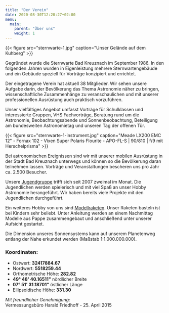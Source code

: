 ```yaml
---
title: "Der Verein"
date: 2020-08-30T12:20:27+02:00
menu:
  main:
    parent: "Über uns"
    weight: 1
---
```

{{< figure src="sternwarte-1.jpg" caption="Unser Gelände auf dem Kuhberg" >}}

Gegründet wurde die Sternwarte Bad Kreuznach im September 1986. In den folgenden Jahren wurden in Eigenleistung mehrere Sternwartengebäude und ein Gebäude speziell für Vorträge konzipiert und errichtet.

Der eingetragene Verein hat aktuell 38 Mitglieder. Wir sehen unsere Aufgabe darin, der Bevölkerung das Thema Astronomie näher zu bringen, wissenschaftliche Zusammenhänge zu veranschaulichen und mit unserer professionellen Ausrüstung auch praktisch vorzuführen.

Unser vielfältiges Angebot umfasst Vorträge für Schulklassen und interessierte Gruppen, VHS Fachvorträge, Beratung rund um die Astronomie, Beobachtungsabende und Sonnenbeobachtung, Beteiligung am bundesweiten Astronomietag und unseren Tag der offenen Tür.

{{< figure src="sternwarte-1-instrument.jpg" caption="Meade LX200 EMC 12\" - Fornax 102 - Vixen Super Polaris Flourite - APO-FL-S | 90/810 | f/9 mit Herschelprisma" >}}

Bei astronomischen Ereignissen sind wir mit unserer mobilen Ausrüstung in der Stadt Bad Kreuznach unterwegs und können so die Bevölkerung daran teilnehmen lassen. Vorträge und Veranstaltungen bescheren uns pro Jahr ca. 2.500 Besucher.

Unsere [Jugendgruppe](/ueber-uns/jugendgruppe) trifft sich seit 2007 zweimal im Monat. Die Jugendlichen werden spielerisch und mit viel Spaß an unser Hobby Astronomie herangeführt. Wir haben bereits viele Projekte mit den Jugendlichen durchgeführt.

Ein weiteres Hobby von uns sind [Modellraketen](/ueber-uns/modellraketen). Unser Raketen basteln ist bei Kindern sehr beliebt. Unter Anleitung werden an einem Nachmittag Modelle aus Pappe zusammengebaut und anschließend unter unserer Aufsicht gestartet.

Die Dimension unseres Sonnensystems kann auf unserem Planetenweg entlang der Nahe erkundet werden (Maßstab 1:1.000.000.000).

### Koordinaten:

- Ostwert: **32417884.67**
- Nordwert: **5518259.44**
- Orthometrische Höhe: **282.82**
- **49° 48' 40.16511"** nördlicher Breite
- **07° 51' 31.18701"** östlicher Länge
- Ellipsoidische Höhe: **331.30**

_Mit freundlicher Genehmigung:_  
Vermessungsbüro Harald Friedhoff - 25. April 2015

